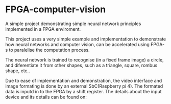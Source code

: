 # FPGA-computer-vision
A simple project demonstrating simple neural network principles implemented in a FPGA enviroment.

This project uses a very simple example and implementation to demonstrate how neural networks and computer vision, 
can be accelerated using FPGA-s to paralelise the computation process.

The neural network is trained to recognise (in a fixed frame image) a circle, and diferentiate it from other shapes, such as a triangle, square, rombus shape, etc..

Due to ease of implementation and demonstration, the video interface and image formating is done by an external SbC(Raspberry pi 4).
The formated data is inputd in to the FPGA by a shift register. The details about the input device and its details can be found on: <Link pending>
  
  
